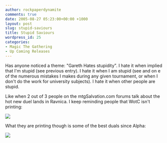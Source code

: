 ```yaml
---
author: rockpaperdynamite
comments: true
date: 2005-08-27 05:23:00+00:00 +1000
layout: post
slug: stupid-saviours
title: Stupid Saviours
wordpress_id: 25
categories:
- Magic The Gathering
- Up Coming Releases
---
```


Has anyone noticed a theme: "Gareth Hates stupidity". I hate it when implied that I'm stupid (see previous entry). I hate it when I am stupid (see and on e of the numerous mistakes I makes during any given tournament, or when I don't do the work for university subjects). I hate it when other people are stupid.




Like when 2 out of 3 people on the mtgSalvation.com forums talk about the hot new duel lands in Ravnica. I keep reminding people that WotC isn't printing:




[![](http://photos1.blogger.com/blogger/2980/1077/320/duel%202.jpg)](http://photos1.blogger.com/blogger/2980/1077/1600/duel%202.jpg)




What they are printing though is some of the best duals since Alpha:




[![](http://photos1.blogger.com/blogger/2980/1077/320/ravpreview_1286867.jpg)](http://photos1.blogger.com/blogger/2980/1077/1600/ravpreview_1286867.jpg)




